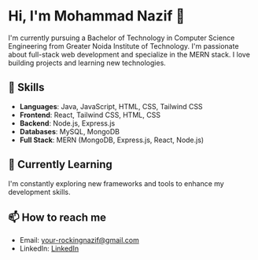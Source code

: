 # Hi, I'm Mohammad Nazif 👋

I'm currently pursuing a Bachelor of Technology in Computer Science Engineering from Greater Noida Institute of Technology. I'm passionate about full-stack web development and specialize in the MERN stack. I love building projects and learning new technologies.

## 🚀 Skills

- **Languages**: Java, JavaScript, HTML, CSS, Tailwind CSS
- **Frontend**: React, Tailwind CSS, HTML, CSS
- **Backend**: Node.js, Express.js
- **Databases**: MySQL, MongoDB
- **Full Stack**: MERN (MongoDB, Express.js, React, Node.js)

## 🌱 Currently Learning

I'm constantly exploring new frameworks and tools to enhance my development skills.

## 📫 How to reach me

- Email: your-rockingnazif@gmail.com
- LinkedIn: [LinkedIn](www.linkedin.com/in/mohammad-nazif-0641ba227)
